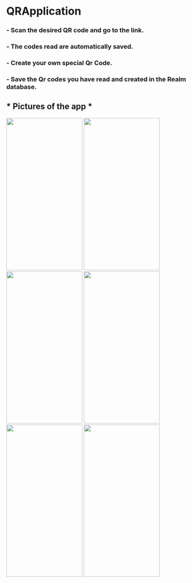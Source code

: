 # QRApplication

### - Scan the desired QR code and go to the link.
### - The codes read are automatically saved.
### - Create your own special Qr Code.
### - Save the Qr codes you have read and created in the Realm database.

## * Pictures of the app *

<p float="left">
<img src="https://user-images.githubusercontent.com/79001982/151862037-c9ce63b7-fed9-4c4e-9b10-902e63107dcf.PNG" width="200" height="400" />
<img src="https://user-images.githubusercontent.com/79001982/151861276-943b01d4-13a3-4827-9f58-841b5d81e199.png" width="200" height="400" />
<img src="https://user-images.githubusercontent.com/79001982/151861283-bf6469c9-8e30-443f-92d2-80ede40357aa.png" width="200" height="400" />
<img src="https://user-images.githubusercontent.com/79001982/151861293-8119ffd2-1b1e-46f1-b577-0f389bec6357.png" width="200" height="400" />
<img src="https://user-images.githubusercontent.com/79001982/151861295-e3331403-c6e9-4f8b-ac33-348cadcf3ec9.png" width="200" height="400" />
<img src="https://user-images.githubusercontent.com/79001982/151861300-379f2a06-274e-4a31-bdb4-06ba0ab98c80.png" width="200" height="400" />
</p>
